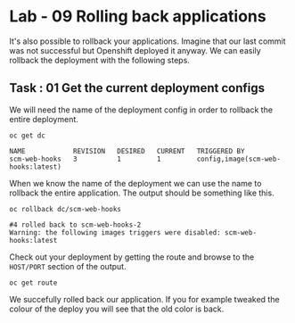 # Lab - 09 Rolling back applications

It's also possible to rollback your applications. Imagine that our last commit
was not successful but Openshift deployed it anyway. We can easily rollback the
deployment with the following steps.

## Task : 01  Get the current deployment configs

We will need the name of the deployment config in order to rollback the entire
deployment.

```
oc get dc

NAME            REVISION   DESIRED   CURRENT   TRIGGERED BY
scm-web-hooks   3          1         1         config,image(scm-web-hooks:latest)
```

When we know the name of the deployment we can use the name to rollback the entire
application. The output should be something like this.

```
oc rollback dc/scm-web-hooks

#4 rolled back to scm-web-hooks-2
Warning: the following images triggers were disabled: scm-web-hooks:latest
```

Check out your deployment by getting the route and browse to the `HOST/PORT`
section of the output.

```
oc get route
```

We succefully rolled back our application. If you for example tweaked the colour
of the deploy you will see that the old color is back. 
